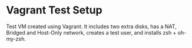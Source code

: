 # Vagrant Test Setup
Test VM created using Vagrant. It includes two extra disks, has a NAT, Bridged and Host-Only network, creates a test user, and installs zsh + oh-my-zsh.